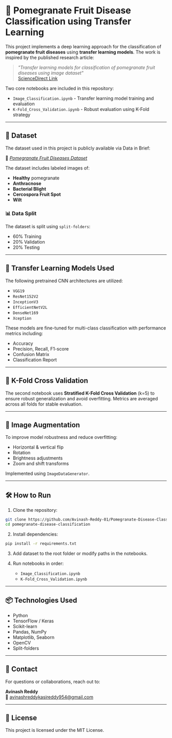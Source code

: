 # 🍎 Pomegranate Fruit Disease Classification using Transfer Learning

This project implements a deep learning approach for the classification of **pomegranate fruit diseases** using **transfer learning models**. The work is inspired by the published research article:

> *"Transfer learning models for classification of pomegranate fruit diseases using image dataset"*  
> [ScienceDirect Link](https://www.sciencedirect.com/science/article/pii/S2352340924002531)

Two core notebooks are included in this repository:
- `Image_Classification.ipynb` - Transfer learning model training and evaluation
- `K-Fold_Cross_Validation.ipynb` - Robust evaluation using K-Fold strategy

---

## 📂 Dataset

The dataset used in this project is publicly available via Data in Brief:

🔗 *[Pomegranate Fruit Diseases Dataset](https://doi.org/10.1016/j.dib.2024.110284)*

The dataset includes labeled images of:
- **Healthy** pomegranate
- **Anthracnose**
- **Bacterial Blight**
- **Cercospora Fruit Spot**
- **Wilt**

### 📊 Data Split
The dataset is split using `split-folders`:
- 60% Training
- 20% Validation
- 20% Testing

---

## 🧠 Transfer Learning Models Used

The following pretrained CNN architectures are utilized:
- `VGG19`
- `ResNet152V2`
- `InceptionV3`
- `EfficientNetV2L`
- `DenseNet169`
- `Xception`

These models are fine-tuned for multi-class classification with performance metrics including:
- Accuracy
- Precision, Recall, F1-score
- Confusion Matrix
- Classification Report

---

## 🧪 K-Fold Cross Validation

The second notebook uses **Stratified K-Fold Cross Validation** (k=5) to ensure robust generalization and avoid overfitting. Metrics are averaged across all folds for stable evaluation.

---

## 📸 Image Augmentation

To improve model robustness and reduce overfitting:
- Horizontal & vertical flip
- Rotation
- Brightness adjustments
- Zoom and shift transforms

Implemented using `ImageDataGenerator`.

---

## 🛠️ How to Run

1. Clone the repository:

```bash
git clone https://github.com/Avinash-Reddy-01/Pomegranate-Disease-Classification-DeepLearning.git
cd pomegranate-disease-classification
```

2. Install dependencies:

```bash
pip install -r requirements.txt
```

3. Add dataset to the root folder or modify paths in the notebooks.

4. Run notebooks in order:
   - `Image_Classification.ipynb`
   - `K-Fold_Cross_Validation.ipynb`

---

## 📦 Technologies Used

- Python
- TensorFlow / Keras
- Scikit-learn
- Pandas, NumPy
- Matplotlib, Seaborn
- OpenCV
- Split-folders

---

## 📧 Contact

For questions or collaborations, reach out to:

**Avinash Reddy**  
📧 avinashreddykasireddy954@gmail.com

---

## 📝 License

This project is licensed under the MIT License.

